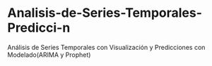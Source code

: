 # Analisis-de-Series-Temporales-Predicci-n
Análisis de Series Temporales con Visualización y Predicciones con Modelado(ARIMA y Prophet) 
